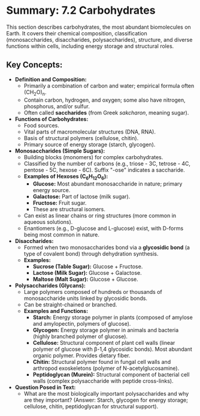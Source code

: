 # Summary: 7.2 Carbohydrates

This section describes carbohydrates, the most abundant biomolecules on Earth. It covers their chemical composition, classification (monosaccharides, disaccharides, polysaccharides), structure, and diverse functions within cells, including energy storage and structural roles.

## Key Concepts:

*   **Definition and Composition:**
    *   Primarily a combination of carbon and water; empirical formula often (CH<sub>2</sub>O)<sub>n</sub>.
    *   Contain carbon, hydrogen, and oxygen; some also have nitrogen, phosphorus, and/or sulfur.
    *   Often called **saccharides** (from Greek *sakcharon*, meaning sugar).
*   **Functions of Carbohydrates:**
    *   Food sources.
    *   Vital parts of macromolecular structures (DNA, RNA).
    *   Basis of structural polymers (cellulose, chitin).
    *   Primary source of energy storage (starch, glycogen).
*   **Monosaccharides (Simple Sugars):**
    *   Building blocks (monomers) for complex carbohydrates.
    *   Classified by the number of carbons (e.g., triose - 3C, tetrose - 4C, pentose - 5C, hexose - 6C). Suffix "-ose" indicates a saccharide.
    *   **Examples of Hexoses (C<sub>6</sub>H<sub>12</sub>O<sub>6</sub>):**
        *   **Glucose:** Most abundant monosaccharide in nature; primary energy source.
        *   **Galactose:** Part of lactose (milk sugar).
        *   **Fructose:** Fruit sugar.
        *   These are structural isomers.
    *   Can exist as linear chains or ring structures (more common in aqueous solutions).
    *   Enantiomers (e.g., D-glucose and L-glucose) exist, with D-forms being most common in nature.
*   **Disaccharides:**
    *   Formed when two monosaccharides bond via a **glycosidic bond** (a type of covalent bond) through dehydration synthesis.
    *   **Examples:**
        *   **Sucrose (Table Sugar):** Glucose + Fructose.
        *   **Lactose (Milk Sugar):** Glucose + Galactose.
        *   **Maltose (Malt Sugar):** Glucose + Glucose.
*   **Polysaccharides (Glycans):**
    *   Large polymers composed of hundreds or thousands of monosaccharide units linked by glycosidic bonds.
    *   Can be straight-chained or branched.
    *   **Examples and Functions:**
        *   **Starch:** Energy storage polymer in plants (composed of amylose and amylopectin, polymers of glucose).
        *   **Glycogen:** Energy storage polymer in animals and bacteria (highly branched polymer of glucose).
        *   **Cellulose:** Structural component of plant cell walls (linear polymer of glucose with β-1,4 glycosidic bonds). Most abundant organic polymer. Provides dietary fiber.
        *   **Chitin:** Structural polymer found in fungal cell walls and arthropod exoskeletons (polymer of N-acetylglucosamine).
        *   **Peptidoglycan (Murein):** Structural component of bacterial cell walls (complex polysaccharide with peptide cross-links).
*   **Question Posed in Text:**
    *   What are the most biologically important polysaccharides and why are they important? (Answer: Starch, glycogen for energy storage; cellulose, chitin, peptidoglycan for structural support).
